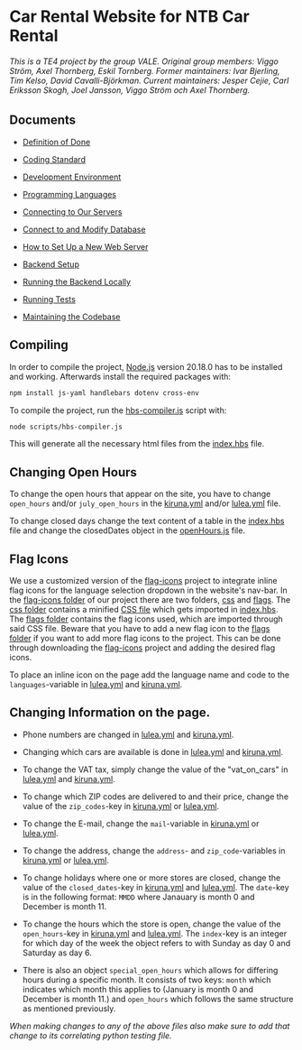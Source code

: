 # Car Rental Website for NTB Car Rental

###### This is a TE4 project by the group VALE. Original group members: Viggo Ström, Axel Thornberg, Eskil Tornberg. Former maintainers: Ivar Bjerling, Tim Kelso, David Cavalli-Björkman. Current maintainers: Jesper Cejie, Carl Eriksson Skogh, Joel Jansson, Viggo Ström och Axel Thornberg.

## Documents

-   [Definition of Done](/docs/definition-of-done.md)
-   [Coding Standard](/docs/coding-standard.md)
-   [Development Environment](/docs/development-environment.md)
-   [Programming Languages](/docs/programming-languages.md)

-   [Connecting to Our Servers](/docs/connecting-to-our-servers.md)
-   [Connect to and Modify Database](docs/database.md)
-   [How to Set Up a New Web Server](/docs/web-server-setup.md)
-   [Backend Setup](/docs/backend-setup.md)
-   [Running the Backend Locally](/docs/running-the-backend.md)
-   [Running Tests](/docs/testing.md)
-   [Maintaining the Codebase](/docs/maintenance.md)



## Compiling

In order to compile the project, [Node.js](https://nodejs.org/en/download/prebuilt-installer) version 20.18.0 has to be installed and working.
Afterwards install the required packages with:

```bash
npm install js-yaml handlebars dotenv cross-env
```

To compile the project, run the [hbs-compiler.js](scripts/hbs-compiler.js) script with:

```bash
node scripts/hbs-compiler.js
```

This will generate all the necessary html files from the [index.hbs](views/index.hbs) file.


## Changing Open Hours

To change the open hours that appear on the site, you have to change `open_hours` and/or `july_open_hours` in the [kiruna.yml](data/kiruna.yml) and/or [lulea.yml](data/lulea.yml) file.

To change closed days change the text content of a table in the [index.hbs](views/index.hbs) file and change the closedDates object in the [openHours.js](public/js/openHours.js) file.



## Flag Icons

We use a customized version of the [flag-icons](https://github.com/lipis/flag-icons) project to integrate inline flag icons for the language selection dropdown in the website's nav-bar. In the [flag-icons folder](public/css/flag-icons/) of our project there are two folders, [css](public/css/flag-icons/css) and [flags](public/css/flag-icons/flags). The [css folder](public/css/flag-icons/css) contains a minified [CSS file](public/css/flag-icons/css/flag-icons.min.css) which gets imported in [index.hbs](views/index.hbs). The [flags folder](public/css/flag-icons/flags) contains the flag icons used, which are imported through said CSS file. Beware that you have to add a new flag icon to the [flags folder](public/css/flag-icons/flags) if you want to add more flag icons to the project. This can be done through downloading the [flag-icons](https://github.com/lipis/flag-icons) project and adding the desired flag icons.

To place an inline icon on the page add the language name and code to the `languages`-variable in [lulea.yml](data/lulea.yml) and [kiruna.yml](data/kiruna.yml).

## Changing Information on the page.

-   Phone numbers are changed in [lulea.yml](data/lulea.yml) and [kiruna.yml](data/kiruna.yml).

-   Changing which cars are available is done in [lulea.yml](data/lulea.yml) and [kiruna.yml](data/kiruna.yml).

-   To change the VAT tax, simply change the value of the "vat_on_cars" in [lulea.yml](data/lulea.yml) and [kiruna.yml](data/kiruna.yml).

-   To change which ZIP codes are delivered to and their price, change the value of the `zip_codes`-key in [kiruna.yml](data/kiruna.yml) or [lulea.yml](data/lulea.yml).

-   To change the E-mail, change the `mail`-variable in [kiruna.yml](data/kiruna.yml) or [lulea.yml](data/lulea.yml).

-   To change the address, change the `address`- and `zip_code`-variables in [kiruna.yml](data/kiruna.yml) or [lulea.yml](data/lulea.yml).

-   To change holidays where one or more stores are closed, change the value of the `closed_dates`-key in [kiruna.yml](data/kiruna.yml) and [lulea.yml](data/lulea.yml). The `date`-key is in the following format: `MMDD` where Janauary is month 0 and December is month 11.

-   To change the hours which the store is open, change the value of the `open_hours`-key in [kiruna.yml](data/kiruna.yml) and [lulea.yml](data/lulea.yml). The `index`-key is an integer for which day of the week the object refers to with Sunday as day 0 and Saturday as day 6.

-   There is also an object `special_open_hours` which allows for differing hours during a specific month. It consists of two keys: `month` which indicates which month this applies to (January is month 0 and December is month 11.) and `open_hours` which follows the same structure as mentioned previously.

_When making changes to any of the above files also make sure to add that change to its correlating python testing file._
